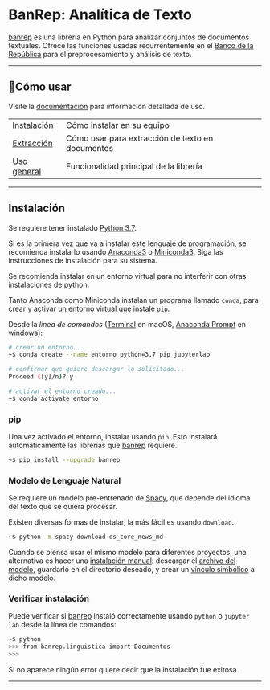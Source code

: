 # BanRep: Analítica de Texto

[banrep][pypi_banrep] es una librería en Python para analizar conjuntos de documentos textuales. Ofrece las funciones usadas recurrentemente en el [Banco de la República][web_banrep] para el preprocesamiento y análisis de texto.

[pypi_banrep]: https://pypi.org/project/banrep/
[web_banrep]: http://www.banrep.gov.co/

----

## 📖Cómo usar

Visite la [documentación][web_docs] para información detallada de uso.

[web_docs]: https://munozbravo.github.io/banrep/

|                       |                                  |
|----------------------------|----------------------------------|
| [Instalación][instalacion] | Cómo instalar en su equipo       |
| [Extracción][extraccion]     | Cómo usar para extracción de texto en documentos |
| [Uso general][general]  | Funcionalidad principal de la librería       |

[instalacion]: https://munozbravo.github.io/banrep/instalacion/
[extraccion]: https://munozbravo.github.io/banrep/uso_extraccion/
[general]: https://munozbravo.github.io/banrep/uso_general/

----

## Instalación

Se requiere tener instalado [Python 3.7][web_python].

Si es la primera vez que va a instalar este lenguaje de programación, se recomienda instalarlo usando [Anaconda3][web_anaconda] o [Miniconda3][web_conda]. Siga las instrucciones de instalación para su sistema.

[web_python]: https://www.python.org/downloads/
[web_anaconda]: https://www.anaconda.com/distribution/
[web_conda]: https://conda.io/miniconda.html

Se recomienda instalar en un entorno virtual para no interferir con otras instalaciones de python.

Tanto Anaconda como Miniconda instalan un programa llamado `conda`, para crear y activar un entorno virtual que instale `pip`.

Desde la *línea de comandos* ([Terminal][terminal] en macOS, [Anaconda Prompt][anacondocs] en windows):

[terminal]: https://support.apple.com/guide/terminal/welcome/mac
[anacondocs]: https://docs.anaconda.com/anaconda/install/verify-install/

```bash
# crear un entorno...
~$ conda create --name entorno python=3.7 pip jupyterlab
```

```bash
# confirmar que quiere descargar lo solicitado...
Proceed ([y]/n)? y
```

```bash
# activar el entorno creado...
~$ conda activate entorno
```

### pip

Una vez activado el entorno, instalar usando `pip`. Esto instalará automáticamente las librerías que [banrep][pypi_banrep] requiere.

```bash
~$ pip install --upgrade banrep
```

### Modelo de Lenguaje Natural

Se requiere un modelo pre-entrenado de [Spacy][spacy_models], que depende del idioma del texto que se quiera procesar.

[spacy_models]: https://spacy.io/models

Existen diversas formas de instalar, la más fácil es usando `download`.

```bash
~$ python -m spacy download es_core_news_md
```

Cuando se piensa usar el mismo modelo para diferentes proyectos, una alternativa es hacer una [instalación manual][spacy_manual]: descargar el [archivo del modelo][spacy_esmd], guardarlo en el directorio deseado, y crear un [vínculo simbólico][spacy_link] a dicho modelo.

[spacy_manual]: https://spacy.io/usage/models#download-manual
[spacy_esmd]: https://github.com/explosion/spacy-models/releases/download/es_core_news_md-2.2.5/es_core_news_md-2.2.5.tar.gz
[spacy_link]: https://spacy.io/usage/models#usage-link

### Verificar instalación
Puede verificar si [banrep][pypi_banrep] instaló correctamente usando `python` o `jupyter lab` desde la línea de comandos:

```bash
~$ python
>>> from banrep.linguistica import Documentos
>>>
```

Si no aparece ningún error quiere decir que la instalación fue exitosa.

----
